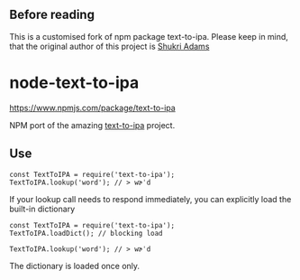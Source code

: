 ## Before reading
This is a customised fork of npm package text-to-ipa.
Please keep in mind, that the original author of this project is [Shukri Adams<surrsurus>](https://github.com/surrsurus)

# node-text-to-ipa

https://www.npmjs.com/package/text-to-ipa

NPM port of the amazing [text-to-ipa](https://github.com/surrsurus/text-to-ipa) project. 

## Use
```
const TextToIPA = require('text-to-ipa');
TextToIPA.lookup('word'); // > wɚˈd
```
If your lookup call needs to respond immediately, you can explicitly load the built-in dictionary
```
const TextToIPA = require('text-to-ipa');
TextToIPA.loadDict(); // blocking load

TextToIPA.lookup('word'); // > wɚˈd
```

The dictionary is loaded once only.
       
